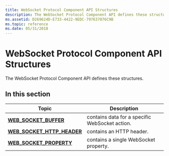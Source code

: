 ```yaml
---
title: WebSocket Protocol Component API Structures
description: The WebSocket Protocol Component API defines these structures.
ms.assetid: D269624D-E733-4422-9EDC-797637076C9B
ms.topic: reference
ms.date: 05/31/2018
---
```


# WebSocket Protocol Component API Structures

The WebSocket Protocol Component API defines these structures.

## In this section



| Topic                                                                  | Description                                               |
|------------------------------------------------------------------------|-----------------------------------------------------------|
| [**WEB\_SOCKET\_BUFFER**](/windows/desktop/api/Websocket/ns-websocket-web_socket_buffer)<br/>            | contains data for a specific WebSocket action.<br/> |
| [**WEB\_SOCKET\_HTTP\_HEADER**](/windows/desktop/api/Websocket/ns-websocket-web_socket_http_header)<br/> | contains an HTTP header.<br/>                       |
| [**WEB\_SOCKET\_PROPERTY**](/windows/desktop/api/Websocket/ns-websocket-web_socket_property)<br/>        | contains a single WebSocket property.<br/>          |



 

 

 





